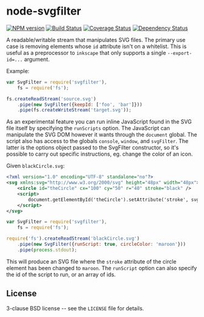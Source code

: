 node-svgfilter
==============

[![NPM version](https://badge.fury.io/js/svgfilter.svg)](http://badge.fury.io/js/svgfilter)
[![Build Status](https://travis-ci.org/papandreou/node-svgfilter.svg?branch=master)](https://travis-ci.org/papandreou/node-svgfilter)
[![Coverage Status](https://coveralls.io/repos/papandreou/node-svgfilter/badge.svg)](https://coveralls.io/r/papandreou/node-svgfilter)
[![Dependency Status](https://david-dm.org/papandreou/node-svgfilter.svg)](https://david-dm.org/papandreou/node-svgfilter)

A readable/writable stream that manipulates SVG files. The primary use
case is removing elements whose `id` attribute isn't on a
whitelist. This is useful as a preprocessor to `inkscape` that only
supports a single `--export-id=...` argument.

Example:

```javascript
var SvgFilter = require('svgfilter'),
    fs = require('fs');

fs.createReadStream('source.svg')
    .pipe(new SvgFilter({keepId: ['foo', 'bar']}))
    .pipe(fs.createWriteStream('target.svg'));
```

As an experimental feature you can run inline JavaScript found in the
SVG file itself by specifying the `runScripts` option. The JavaScript
can manipulate the SVG DOM however it wants through the `document`
global. The script also has access to the globals `console`, `window`,
and `svgFilter`. The latter is the options object passed to the
SvgFilter constructor, so it's possible to carry out specific
instructions, eg. change the color of an icon.

Given `blackCircle.svg`:

```xml
<?xml version="1.0" encoding="UTF-8" standalone="no"?>
<svg xmlns:svg="http://www.w3.org/2000/svg" height="48px" width="48px">
    <circle id="theCircle" cx="100" cy="50" r="40" stroke="black" />
    <script>
        document.getElementById('theCircle').setAttribute('stroke', svgFilter.circleColor);
    </script>
</svg>
```

```javascript
var SvgFilter = require('svgfilter'),
    fs = require('fs');

require('fs').createReadStream('blackCircle.svg')
    .pipe(new SvgFilter({runScript: true, circleColor: 'maroon'}))
    .pipe(process.stdout);
```

This will produce an SVG file where the `stroke` attribute of the
circle element has been changed to `maroon`. The `runScript` option
can also specify the id of the script to run, or an array of ids.


License
-------

3-clause BSD license -- see the `LICENSE` file for details.
